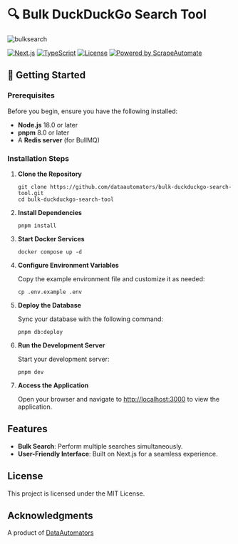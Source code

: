 # 🔍 Bulk DuckDuckGo Search Tool
![bulksearch](https://github.com/user-attachments/assets/76e5083e-583d-4f56-868f-b6b66b410604)

[![Next.js](https://img.shields.io/badge/Next.js-15-black)](https://nextjs.org)
[![TypeScript](https://img.shields.io/badge/TypeScript-5.0-blue)](https://www.typescriptlang.org)
[![License](https://img.shields.io/badge/license-MIT-green)](LICENSE)
[![Powered by ScrapeAutomate](https://img.shields.io/badge/Powered%20by-ScrapeAutomate-orange)](https://scrapeautomate.com)

## 🚀 Getting Started

### Prerequisites

Before you begin, ensure you have the following installed:

- **Node.js** 18.0 or later
- **pnpm** 8.0 or later
- A **Redis server** (for BullMQ)

### Installation Steps

1. **Clone the Repository**

   ```
   git clone https://github.com/dataautomators/bulk-duckduckgo-search-tool.git
   cd bulk-duckduckgo-search-tool
   ```

2. **Install Dependencies**

   ```
   pnpm install
   ```

3. **Start Docker Services**

   ```
   docker compose up -d
   ```

4. **Configure Environment Variables**

   Copy the example environment file and customize it as needed:

   ```
   cp .env.example .env
   ```

5. **Deploy the Database**

   Sync your database with the following command:

   ```
   pnpm db:deploy
   ```

6. **Run the Development Server**

   Start your development server:

   ```
   pnpm dev
   ```

7. **Access the Application**

   Open your browser and navigate to [http://localhost:3000](http://localhost:3000) to view the application.

## Features

- **Bulk Search**: Perform multiple searches simultaneously.
- **User-Friendly Interface**: Built on Next.js for a seamless experience.


## License

This project is licensed under the MIT License.

## Acknowledgments

A product of [DataAutomators](https://dataautomators.io)

